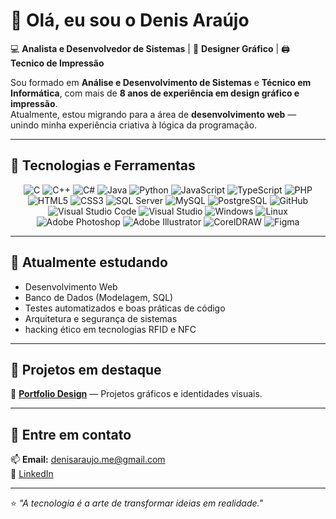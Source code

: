 # 👋 Olá, eu sou o Denis Araújo

💻 **Analista e Desenvolvedor de Sistemas** | 🎨 **Designer Gráfico** | 🖨️ **Tecnico de Impressão**

Sou formado em **Análise e Desenvolvimento de Sistemas** e **Técnico em Informática**, com mais de **8 anos de experiência em design gráfico e impressão**.  
Atualmente, estou migrando para a área de **desenvolvimento web** — unindo minha experiência criativa à lógica da programação.

---

## 🚀 Tecnologias e Ferramentas
<div align="center">
  
![C](https://img.shields.io/badge/C-A8B9CC?style=for-the-badge&logo=c&logoColor=white)
![C++](https://img.shields.io/badge/C++-00599C?style=for-the-badge&logo=cplusplus&logoColor=white)
![C#](https://img.shields.io/badge/C%23-239120?style=for-the-badge&logo=c-sharp&logoColor=white)
![Java](https://img.shields.io/badge/Java-007396?style=for-the-badge&logo=openjdk&logoColor=white)
![Python](https://img.shields.io/badge/Python-3776AB?style=for-the-badge&logo=python&logoColor=white)
![JavaScript](https://img.shields.io/badge/JavaScript-F7E017?style=for-the-badge&logo=javascript&logoColor=000)
![TypeScript](https://img.shields.io/badge/TypeScript-3178C6?style=for-the-badge&logo=typescript&logoColor=white)
![PHP](https://img.shields.io/badge/PHP-777BB4?style=for-the-badge&logo=php&logoColor=white)
![HTML5](https://img.shields.io/badge/HTML5-E34F26?style=for-the-badge&logo=html5&logoColor=white)
![CSS3](https://img.shields.io/badge/CSS3-1572B6?style=for-the-badge&logo=css3&logoColor=white)
![SQL Server](https://img.shields.io/badge/SQL_Server-CC2927?style=for-the-badge&logo=microsoftsqlserver&logoColor=white)
![MySQL](https://img.shields.io/badge/MySQL-4479A1?style=for-the-badge&logo=mysql&logoColor=white)
![PostgreSQL](https://img.shields.io/badge/PostgreSQL-316192?style=for-the-badge&logo=postgresql&logoColor=white)
![GitHub](https://img.shields.io/badge/GitHub-181717?style=for-the-badge&logo=github&logoColor=white)
![Visual Studio Code](https://img.shields.io/badge/VS_Code-007ACC?style=for-the-badge&logo=visualstudiocode&logoColor=white)
![Visual Studio](https://img.shields.io/badge/Visual_Studio-5C2D91?style=for-the-badge&logo=visualstudio&logoColor=white)
![Windows](https://img.shields.io/badge/Windows-0078D6?style=for-the-badge&logo=windows&logoColor=white)
![Linux](https://img.shields.io/badge/Linux-FCC624?style=for-the-badge&logo=linux&logoColor=black)
![Adobe Photoshop](https://img.shields.io/badge/Adobe_Photoshop-31A8FF?style=for-the-badge&logo=adobephotoshop&logoColor=white)
![Adobe Illustrator](https://img.shields.io/badge/Adobe_Illustrator-FF9A00?style=for-the-badge&logo=adobeillustrator&logoColor=white)
![CorelDRAW](https://img.shields.io/badge/CorelDRAW-46A147?style=for-the-badge&logo=coreldraw&logoColor=white)
![Figma](https://img.shields.io/badge/Figma-F24E1E?style=for-the-badge&logo=figma&logoColor=white)


</div>

---

## 🧠 Atualmente estudando
- Desenvolvimento Web  
- Banco de Dados (Modelagem, SQL)  
- Testes automatizados e boas práticas de código  
- Arquitetura e segurança de sistemas
- hacking ético em tecnologias RFID e NFC

---

## 🐾 Projetos em destaque

🎨 **[Portfolio Design](https://www.behance.net/denissousa8388)** — Projetos gráficos e identidades visuais.


---

## 💬 Entre em contato
📫 **Email:** denisaraujo.me@gmail.com  
💼 [LinkedIn](https://www.linkedin.com/in/denis-ara%C3%BAjo-3b4403199/)  

---

⭐ *"A tecnologia é a arte de transformar ideias em realidade."*


